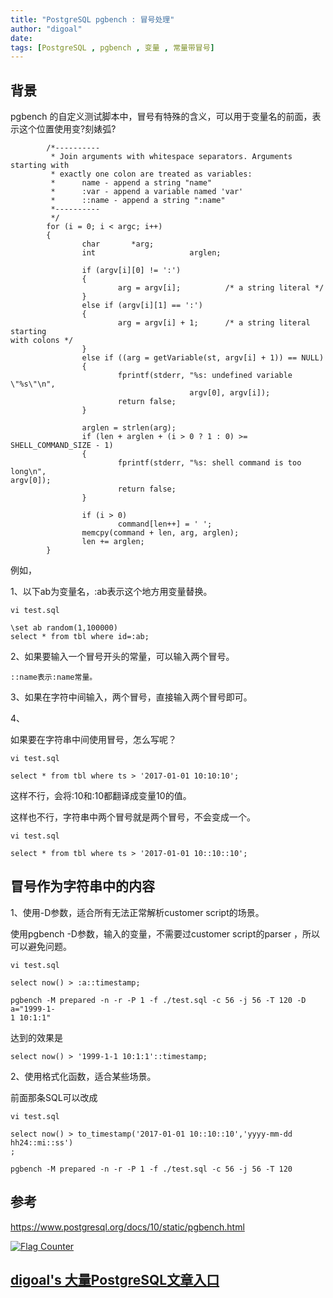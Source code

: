 ```yaml
---
title: "PostgreSQL pgbench : 冒号处理"
author: "digoal"
date: 
tags: [PostgreSQL , pgbench , 变量 , 常量带冒号]
---
```

                            
## 背景    
pgbench 
的自定义测试脚本中，冒号有特殊的含义，可以用于变量名的前面，表示这个位置使用变?刻婊弧? 
  
```  
        /*----------  
         * Join arguments with whitespace separators. Arguments starting with  
         * exactly one colon are treated as variables:  
         *      name - append a string "name"  
         *      :var - append a variable named 'var'  
         *      ::name - append a string ":name"  
         *----------  
         */  
        for (i = 0; i < argc; i++)  
        {  
                char       *arg;  
                int                     arglen;  
  
                if (argv[i][0] != ':')  
                {  
                        arg = argv[i];          /* a string literal */  
                }  
                else if (argv[i][1] == ':')  
                {  
                        arg = argv[i] + 1;      /* a string literal starting 
with colons */  
                }  
                else if ((arg = getVariable(st, argv[i] + 1)) == NULL)  
                {  
                        fprintf(stderr, "%s: undefined variable \"%s\"\n",  
                                        argv[0], argv[i]);  
                        return false;  
                }  
  
                arglen = strlen(arg);  
                if (len + arglen + (i > 0 ? 1 : 0) >= SHELL_COMMAND_SIZE - 1)  
                {  
                        fprintf(stderr, "%s: shell command is too long\n", 
argv[0]);  
                        return false;  
                }  
  
                if (i > 0)  
                        command[len++] = ' ';  
                memcpy(command + len, arg, arglen);  
                len += arglen;  
        }  
```  
  
例如，  
  
1、以下ab为变量名，:ab表示这个地方用变量替换。  
  
```  
vi test.sql  
  
\set ab random(1,100000)  
select * from tbl where id=:ab;  
```  
  
2、如果要输入一个冒号开头的常量，可以输入两个冒号。  
  
```  
::name表示:name常量。  
```  
  
3、如果在字符中间输入，两个冒号，直接输入两个冒号即可。  
  
4、  
  
如果要在字符串中间使用冒号，怎么写呢？  
  
```  
vi test.sql  
  
select * from tbl where ts > '2017-01-01 10:10:10';  
```  
  
这样不行，会将:10和:10都翻译成变量10的值。  
  
这样也不行，字符串中两个冒号就是两个冒号，不会变成一个。  
  
```  
vi test.sql  
  
select * from tbl where ts > '2017-01-01 10::10::10';  
```  
  
## 冒号作为字符串中的内容  
1、使用-D参数，适合所有无法正常解析customer script的场景。  
  
使用pgbench -D参数，输入的变量，不需要过customer script的parser
，所以可以避免问题。  
  
```  
vi test.sql  
  
select now() > :a::timestamp;  
  
pgbench -M prepared -n -r -P 1 -f ./test.sql -c 56 -j 56 -T 120 -D a="1999-1-
1 10:1:1"  
```  
  
达到的效果是  
  
```  
select now() > '1999-1-1 10:1:1'::timestamp;  
```  
  
2、使用格式化函数，适合某些场景。  
  
  
前面那条SQL可以改成  
  
```  
vi test.sql  
  
select now() > to_timestamp('2017-01-01 10::10::10','yyyy-mm-dd hh24::mi::ss')
;  
  
pgbench -M prepared -n -r -P 1 -f ./test.sql -c 56 -j 56 -T 120  
```  
  
## 参考
https://www.postgresql.org/docs/10/static/pgbench.html  
  
<a rel="nofollow" href="http://info.flagcounter.com/h9V1"  ><img src="http://s03.flagcounter.com/count/h9V1/bg_FFFFFF/txt_000000/border_CCCCCC/columns_2/maxflags_12/viewers_0/labels_0/pageviews_0/flags_0/"  alt="Flag Counter"  border="0"  ></a>  
  
  
  
  
  
  
## [digoal's 大量PostgreSQL文章入口](https://github.com/digoal/blog/blob/master/README.md "22709685feb7cab07d30f30387f0a9ae")
  
